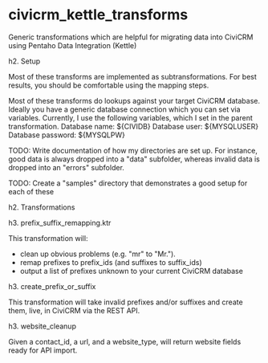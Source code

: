 civicrm_kettle_transforms
=========================

Generic transformations which are helpful for migrating data into CiviCRM using Pentaho Data Integration (Kettle)

h2. Setup

Most of these transforms are implemented as subtransformations.  For best results, you should be comfortable using the mapping steps.

Most of these transforms do lookups against your target CiviCRM database.  Ideally you have a generic database connection which you can set via variables.  Currently, I use the following variables, which I set in the parent transformation.
Database name: ${CIVIDB}
Database user: ${MYSQLUSER}
Database password: ${MYSQLPW}

TODO: Write documentation of how my directories are set up.  For instance, good data is always dropped into a "data" subfolder, whereas invalid data is dropped into an "errors" subfolder.

TODO: Create a "samples" directory that demonstrates a good setup for each of these

h2. Transformations

h3. prefix_suffix_remapping.ktr

This transformation will:
* clean up obvious problems (e.g. "mr" to "Mr.").
* remap prefixes to prefix_ids (and suffixes to suffix_ids)
* output a list of prefixes unknown to your current CiviCRM database

h3. create_prefix_or_suffix

This transformation will take invalid prefixes and/or suffixes and create them, live, in CiviCRM via the REST API.

h3. website_cleanup

Given a contact_id, a url, and a website_type, will return website fields ready for API import.
